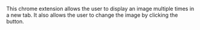 This chrome extension allows the user to display an image multiple times in a new tab. It also allows the user to change the image by clicking the button.
